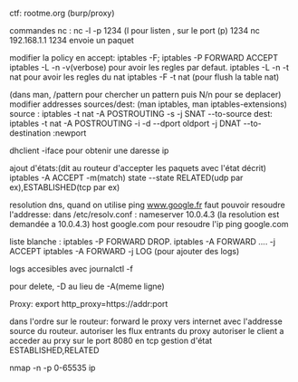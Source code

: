 ctf: rootme.org (burp/proxy)

commandes nc : 
	nc -l -p 1234 (l pour listen , sur le port (p) 1234
	nc 192.168.1.1 1234 envoie un paquet

modifier la policy en accept: iptables -F; iptables -P FORWARD ACCEPT
	iptables -L -n -v(verbose) pour avoir les regles par defaut.
	iptables -L -n -t nat pour avoir les regles du nat
	iptables -F -t nat (pour flush la table nat)

(dans man, /pattern pour chercher un pattern puis N/n pour se deplacer)
modifier addresses sources/dest: (man iptables, man iptables-extensions)
	source : iptables -t nat -A POSTROUTING -s <addresse a modif> -j SNAT 
		--to-source <nouvelle addr>
	dest: iptables -t nat -A POSTROUTING -i <iface> -d <addr dest> --dport oldport -j DNAT 
		--to-destination <nouvelle addr>:newport



dhclient -iface pour obtenir une daresse ip

ajout d'états:(dit au routeur d'accepter les paquets avec l'état décrit)
	iptables -A ACCEPT -m(match) state --state RELATED(udp par ex),ESTABLISHED(tcp par ex)


resolution dns, quand on utilise ping www.google.fr faut pouvoir resoudre l'addresse:
	dans /etc/resolv.conf : nameserver 10.0.4.3 (la resolution est demandée a 10.0.4.3)
	host google.com pour resoudre l'ip 
	ping google.com


liste blanche : 
	iptables -P FORWARD DROP.
	iptables -A FORWARD .... -j ACCEPT
	iptables -A FORWARD -j LOG (pour ajouter des logs)

logs accesibles avec journalctl -f

pour delete, -D au lieu de -A(meme ligne)

Proxy: export http_proxy=https://addr:port

dans l'ordre sur le routeur: 
	forward le proxy vers internet avec l'addresse source du routeur.
	autoriser les flux entrants du proxy
	autoriser le client a acceder au prxy sur le port 8080 en tcp
	gestion d'état ESTABLISHED,RELATED

nmap -n -p 0-65535 ip 
